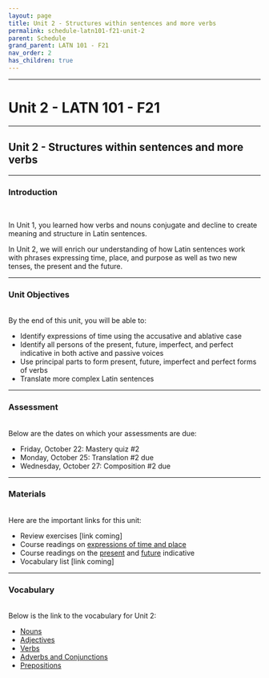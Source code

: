 ```yaml
---
layout: page
title: Unit 2 - Structures within sentences and more verbs
permalink: schedule-latn101-f21-unit-2
parent: Schedule
grand_parent: LATN 101 - F21
nav_order: 2
has_children: true
---
```

***

# Unit 2 - LATN 101 - F21

***

## Unit 2 - Structures within sentences and more verbs

***

### Introduction
&nbsp;

In Unit 1, you learned how verbs and nouns conjugate and decline to create meaning and structure in Latin sentences.

In Unit 2, we will enrich our understanding of how Latin sentences work with phrases expressing time, place, and purpose as well as two new tenses, the present and the future.

***

### Unit Objectives
&nbsp;  
By the end of this unit, you will be able to:

- Identify expressions of time using the accusative and ablative case
- Identify all persons of the present, future, imperfect, and perfect indicative in both active and passive voices
- Use principal parts to form present, future, imperfect and perfect forms of verbs
- Translate more complex Latin sentences

***

### Assessment
&nbsp;  
Below are the dates on which your assessments are due:

- Friday, October 22: Mastery quiz #2
- Monday, October 25: Translation #2 due
- Wednesday, October 27: Composition #2 due

***

### Materials
&nbsp;  
Here are the important links for this unit:

- Review exercises [link coming]
- Course readings on [expressions of time and place](https://lingualatina.github.io/textbook/presentation/03-place-and-time/)
- Course readings on the [present](https://lingualatina.github.io/textbook/presentation/02-verbs/present/) and [future](https://lingualatina.github.io/textbook/presentation/02-verbs/future/) indicative
- Vocabulary list [link coming]

***

### Vocabulary
&nbsp;  
Below is the link to the vocabulary for Unit 2:

- [Nouns](https://dominicmachado.github.io/schedule-latn101-f21-unit-2-vocabulary-nouns)
- [Adjectives](https://dominicmachado.github.io/schedule-latn101-f21-unit-2-vocabulary-adjectives)
- [Verbs](https://dominicmachado.github.io/schedule-latn101-f21-unit-2-vocabulary-verbs)
- [Adverbs and Conjunctions](https://dominicmachado.github.io/schedule-latn101-f21-unit-2-vocabulary-conjunctions-adverbs)
- [Prepositions](https://dominicmachado.github.io/schedule-latn101-f21-unit-2-vocabulary-prepositions)
